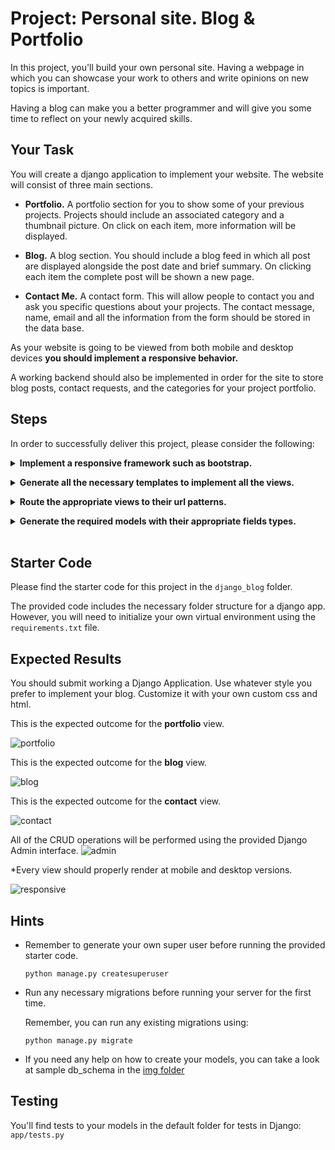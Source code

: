 # Project: Personal site. Blog & Portfolio

In this project, you'll build your own personal site. Having a webpage in which you can showcase your work to others and write opinions on new topics is important.

Having a blog can make you a better programmer and will give you some time to reflect on your newly acquired skills.

## Your Task

You will create a django application to implement your website. The website will consist of three main sections.

- **Portfolio.**
  A portfolio section for you to show some of your previous projects. Projects should include an associated category and a thumbnail picture. On click on each item, more information will be displayed.

- **Blog.**
  A blog section. You should include a blog feed in which all post are displayed alongside the post date and brief summary. On clicking each item the complete post will be shown a new page.

- **Contact Me.**
  A contact form. This will allow people to contact you and ask you specific questions about your projects. The contact message, name, email and all the information from the form should be stored in the data base.

As your website is going to be viewed from both mobile and desktop devices **you should implement a responsive behavior.**

A working backend should also be implemented in order for the site to store blog posts, contact requests, and the categories for your project portfolio.

## Steps

In order to successfully deliver this project, please consider the following:

**<details><summary>Implement a responsive framework such as bootstrap.</summary>**

<p>You can decide to use any responsive framework you might like. Bootstrap is recommended as is well documented, but feel free to try other frameworks like Tailwind or Skeleton</p>
</details>

**<details><summary>Generate all the necessary templates to implement all the views.</summary>**

<p>Before actually creating the templates, don't forget to configure your project settings to look for templates in the `templates` directory. In addition, you might want to specify a folder for static files. This will enable your website to properly render images and css in your templates</p></details>

**<details><summary>Route the appropriate views to their url patterns.</summary>**

<p>Inside the `app` folder, route the necessary URLS to their respective views. Your views should point to their specific html templates. </p>
</details>

**<details><summary>Generate the required models with their appropriate fields types.</summary>**

<p>
Implement at least the fields included in the provided ER Diagram. Map each table to their respective model.
Select the appropriate field types and on delete behavior for any model that might need so.
</p>

<p>Don't forget to `makemigrations` after any changes performed in your models, before running your server</p>
</details>

<br>

## Starter Code

Please find the starter code for this project in the `django_blog` folder.

The provided code includes the necessary folder structure for a django app. However, you will need to initialize your own virtual environment using the `requirements.txt` file.

## Expected Results

You should submit working a Django Application. Use whatever style you prefer to implement your blog. Customize it with your own custom css and html.

This is the expected outcome for the **portfolio** view.

![portfolio](img/portfolio_expected_results.png)

This is the expected outcome for the **blog** view.

![blog](img/blog_expected_results.png)

This is the expected outcome for the **contact** view.

![contact](img/contact_expected_results.png)

All of the CRUD operations will be performed using the provided Django Admin interface.
![admin](img/admin.png)

\*Every view should properly render at mobile and desktop versions.

![responsive](img/responsive_expected_results.png)

## Hints

- Remember to generate your own super user before running the provided starter code.

  `python manage.py createsuperuser`

- Run any necessary migrations before running your server for the first time.

  Remember, you can run any existing migrations using:

  `python manage.py migrate`

- If you need any help on how to create your models, you can take a look at sample db_schema in the [img folder](/img/db_schema.png)

## Testing

You'll find tests to your models in the default folder for tests in Django: `app/tests.py`
